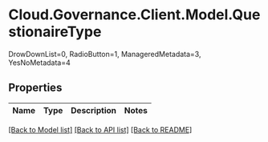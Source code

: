 # Cloud.Governance.Client.Model.QuestionaireType
DrowDownList=0, RadioButton=1, ManageredMetadata=3, </br>YesNoMetadata=4
## Properties

Name | Type | Description | Notes
------------ | ------------- | ------------- | -------------

[[Back to Model list]](../README.md#documentation-for-models) [[Back to API list]](../README.md#documentation-for-api-endpoints) [[Back to README]](../README.md)

